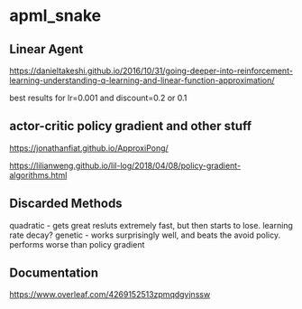 # apml_snake

## Linear Agent
https://danieltakeshi.github.io/2016/10/31/going-deeper-into-reinforcement-learning-understanding-q-learning-and-linear-function-approximation/

best results for lr=0.001 and discount=0.2 or 0.1

## actor-critic policy gradient and other stuff
https://jonathanfiat.github.io/ApproxiPong/

https://lilianweng.github.io/lil-log/2018/04/08/policy-gradient-algorithms.html


## Discarded Methods
quadratic - gets great resluts extremely fast, but then starts to lose. learning rate decay?
genetic - works surprisingly well, and beats the avoid policy. performs worse than policy gradient


## Documentation
https://www.overleaf.com/4269152513zpmqdgvjnssw

